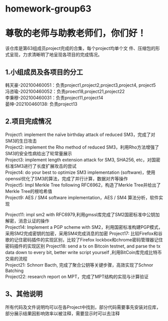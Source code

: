 # homework-group63
# 尊敬的老师与助教老师们，你们好！  
该仓库是第63组成员project完成的合集，每个project均单个文 件、压缩包的形式呈现，力求清晰明了地呈现各项目的完成情况。  

## 1.小组成员及各项目的分工  
韩天豪-202100460051：负责project1,project2,project3,project4,
project5  
冯咨瑜-202100460052：负责proect18,project21,project22  
李秉穆-202100460031：负责project11,project14  
晏坤-202100460138: 负责project13

## 2.项目完成情况
   Project1:  implement the naïve birthday attack of reduced SM3，完成了对SM3的生日攻击  
   Project2:  implement the Rho method of reduced SM3，利用Rho方法增强了SM3的安全性病给出了轮常量展示  
   Project3:  implement length extension attack for SM3, SHA256, etc，对国密标准SM3进行了长度扩展攻击的尝试  
   Project4:  do your best to optimize SM3 implementation (software)，使用openssl优化了SM3的算法，完成了并行计算，数据对齐等操作  
   Project5:  Impl Merkle Tree following RFC6962，构造了Merkle Tree并给出了Merkle Tree的根哈希值  
   Project9:  AES / SM4 software implementation，AES / SM4 算法分析，软件实现
   
   Project11:   impl sm2 with RFC6979,利用gmssl库完成了SM2国密标准中公钥加解密，消息认证的操作  
   Project14:  Implement a PGP scheme with SM2，利用国密标准构建PGP模式，采用SM2完成密钥的加密，采用SM4完成消息的加密
   Project17:  比较Firefox和谷歌的记住密码插件的实现区别，比较了Firefox lockbox和chrome密码管理器记住密码插件的实现区别
   Project18:  send a tx on Bitcoin testnet, and parse the tx data down to every bit, better write script yourself ,利用BitCoin库完成比特币交易的流程  
   Project21:  Schnorr Bacth, 完成了聚合公钥等关键步骤，高效实现了Schnor Batching  
   Project22:  research report on MPT，完成了MPT结构的实现与计算验证  

## 3、其他说明  
   所有代码及文件说明均可以在各Project中找到，部分代码需要事先安装对应库，部分展示结果因影响效率以被注释，需要显示时可以去注释  
